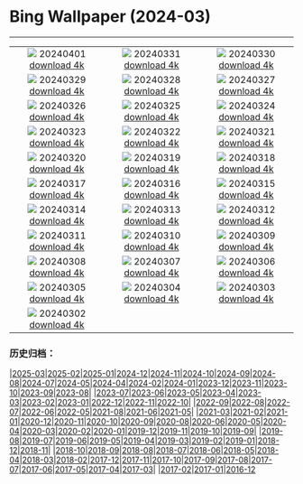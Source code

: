# Bing Wallpaper (2024-03)
**************
| | | |
| :----: | :----: | :----: |
| ![](https://www.bing.com/th?id=OHR.PalazzoFarnese_IT-IT8737632028_1920x1080.jpg) 20240401 [download 4k](https://www.bing.com/th?id=OHR.PalazzoFarnese_IT-IT8737632028_UHD.jpg) | ![](https://www.bing.com/th?id=OHR.HungarianEggs_IT-IT8993577928_1920x1080.jpg) 20240331 [download 4k](https://www.bing.com/th?id=OHR.HungarianEggs_IT-IT8993577928_UHD.jpg) | ![](https://www.bing.com/th?id=OHR.SleepySloth_IT-IT7892909153_1920x1080.jpg) 20240330 [download 4k](https://www.bing.com/th?id=OHR.SleepySloth_IT-IT7892909153_UHD.jpg) |
| ![](https://www.bing.com/th?id=OHR.SouthStackLight_IT-IT5123694912_1920x1080.jpg) 20240329 [download 4k](https://www.bing.com/th?id=OHR.SouthStackLight_IT-IT5123694912_UHD.jpg) | ![](https://www.bing.com/th?id=OHR.ShanghaiBlossoms_IT-IT7775972818_1920x1080.jpg) 20240328 [download 4k](https://www.bing.com/th?id=OHR.ShanghaiBlossoms_IT-IT7775972818_UHD.jpg) | ![](https://www.bing.com/th?id=OHR.TeatroColon_IT-IT6266704589_1920x1080.jpg) 20240327 [download 4k](https://www.bing.com/th?id=OHR.TeatroColon_IT-IT6266704589_UHD.jpg) |
| ![](https://www.bing.com/th?id=OHR.Milanbusinesscenter_IT-IT6797515629_1920x1080.jpg) 20240326 [download 4k](https://www.bing.com/th?id=OHR.Milanbusinesscenter_IT-IT6797515629_UHD.jpg) | ![](https://www.bing.com/th?id=OHR.ColorfulHoli_IT-IT7690011331_1920x1080.jpg) 20240325 [download 4k](https://www.bing.com/th?id=OHR.ColorfulHoli_IT-IT7690011331_UHD.jpg) | ![](https://www.bing.com/th?id=OHR.WhiteEyes_IT-IT2367465138_1920x1080.jpg) 20240324 [download 4k](https://www.bing.com/th?id=OHR.WhiteEyes_IT-IT2367465138_UHD.jpg) |
| ![](https://www.bing.com/th?id=OHR.AmazonClouds_IT-IT1860560546_1920x1080.jpg) 20240323 [download 4k](https://www.bing.com/th?id=OHR.AmazonClouds_IT-IT1860560546_UHD.jpg) | ![](https://www.bing.com/th?id=OHR.WaikatoWater_IT-IT0972621598_1920x1080.jpg) 20240322 [download 4k](https://www.bing.com/th?id=OHR.WaikatoWater_IT-IT0972621598_UHD.jpg) | ![](https://www.bing.com/th?id=OHR.BwindiNationalForest_IT-IT7927335166_1920x1080.jpg) 20240321 [download 4k](https://www.bing.com/th?id=OHR.BwindiNationalForest_IT-IT7927335166_UHD.jpg) |
| ![](https://www.bing.com/th?id=OHR.SpringCaveDale_IT-IT3874246493_1920x1080.jpg) 20240320 [download 4k](https://www.bing.com/th?id=OHR.SpringCaveDale_IT-IT3874246493_UHD.jpg) | ![](https://www.bing.com/th?id=OHR.RedFox_IT-IT0563708572_1920x1080.jpg) 20240319 [download 4k](https://www.bing.com/th?id=OHR.RedFox_IT-IT0563708572_UHD.jpg) | ![](https://www.bing.com/th?id=OHR.ElephantRock_IT-IT7160275980_1920x1080.jpg) 20240318 [download 4k](https://www.bing.com/th?id=OHR.ElephantRock_IT-IT7160275980_UHD.jpg) |
| ![](https://www.bing.com/th?id=OHR.AltaredellaPatria_IT-IT8301062240_1920x1080.jpg) 20240317 [download 4k](https://www.bing.com/th?id=OHR.AltaredellaPatria_IT-IT8301062240_UHD.jpg) | ![](https://www.bing.com/th?id=OHR.BambooPanda_IT-IT5188324890_1920x1080.jpg) 20240316 [download 4k](https://www.bing.com/th?id=OHR.BambooPanda_IT-IT5188324890_UHD.jpg) | ![](https://www.bing.com/th?id=OHR.AnzaBorregoBloom_IT-IT1728403447_1920x1080.jpg) 20240315 [download 4k](https://www.bing.com/th?id=OHR.AnzaBorregoBloom_IT-IT1728403447_UHD.jpg) |
| ![](https://www.bing.com/th?id=OHR.AyutthayaTree_IT-IT4581996265_1920x1080.jpg) 20240314 [download 4k](https://www.bing.com/th?id=OHR.AyutthayaTree_IT-IT4581996265_UHD.jpg) | ![](https://www.bing.com/th?id=OHR.MagadiFlamingos_IT-IT3571024430_1920x1080.jpg) 20240313 [download 4k](https://www.bing.com/th?id=OHR.MagadiFlamingos_IT-IT3571024430_UHD.jpg) | ![](https://www.bing.com/th?id=OHR.BryceSnow_IT-IT2944842663_1920x1080.jpg) 20240312 [download 4k](https://www.bing.com/th?id=OHR.BryceSnow_IT-IT2944842663_UHD.jpg) |
| ![](https://www.bing.com/th?id=OHR.SleepyKoala_IT-IT1648374764_1920x1080.jpg) 20240311 [download 4k](https://www.bing.com/th?id=OHR.SleepyKoala_IT-IT1648374764_UHD.jpg) | ![](https://www.bing.com/th?id=OHR.BeaumontClock_IT-IT6612904601_1920x1080.jpg) 20240310 [download 4k](https://www.bing.com/th?id=OHR.BeaumontClock_IT-IT6612904601_UHD.jpg) | ![](https://www.bing.com/th?id=OHR.BistiBlue_IT-IT0491354330_1920x1080.jpg) 20240309 [download 4k](https://www.bing.com/th?id=OHR.BistiBlue_IT-IT0491354330_UHD.jpg) |
| ![](https://www.bing.com/th?id=OHR.TateLightUp_IT-IT9961329902_1920x1080.jpg) 20240308 [download 4k](https://www.bing.com/th?id=OHR.TateLightUp_IT-IT9961329902_UHD.jpg) | ![](https://www.bing.com/th?id=OHR.TarragonaSpain_IT-IT1704210976_1920x1080.jpg) 20240307 [download 4k](https://www.bing.com/th?id=OHR.TarragonaSpain_IT-IT1704210976_UHD.jpg) | ![](https://www.bing.com/th?id=OHR.WahclellaFalls_IT-IT1579861571_1920x1080.jpg) 20240306 [download 4k](https://www.bing.com/th?id=OHR.WahclellaFalls_IT-IT1579861571_UHD.jpg) |
| ![](https://www.bing.com/th?id=OHR.BangkokCircle_IT-IT8552577608_1920x1080.jpg) 20240305 [download 4k](https://www.bing.com/th?id=OHR.BangkokCircle_IT-IT8552577608_UHD.jpg) | ![](https://www.bing.com/th?id=OHR.ArenalCostaRica_IT-IT1610887300_1920x1080.jpg) 20240304 [download 4k](https://www.bing.com/th?id=OHR.ArenalCostaRica_IT-IT1610887300_UHD.jpg) | ![](https://www.bing.com/th?id=OHR.KrugerLeopard_IT-IT3868840858_1920x1080.jpg) 20240303 [download 4k](https://www.bing.com/th?id=OHR.KrugerLeopard_IT-IT3868840858_UHD.jpg) |
| ![](https://www.bing.com/th?id=OHR.ModicaItaly_IT-IT4926775993_1920x1080.jpg) 20240302 [download 4k](https://www.bing.com/th?id=OHR.ModicaItaly_IT-IT4926775993_UHD.jpg) |  |  |

### 历史归档：

|[2025-03](bing/2025-03/2025-03.md)|[2025-02](bing/2025-02/2025-02.md)|[2025-01](bing/2025-01/2025-01.md)|[2024-12](bing/2024-12/2024-12.md)|[2024-11](bing/2024-11/2024-11.md)|[2024-10](bing/2024-10/2024-10.md)|[2024-09](bing/2024-09/2024-09.md)|[2024-08](bing/2024-08/2024-08.md)|[2024-07](bing/2024-07/2024-07.md)|[2024-05](bing/2024-05/2024-05.md)|[2024-04](bing/2024-04/2024-04.md)|[2024-02](bing/2024-02/2024-02.md)|[2024-01](bing/2024-01/2024-01.md)|[2023-12](bing/2023-12/2023-12.md)|[2023-11](bing/2023-11/2023-11.md)|[2023-10](bing/2023-10/2023-10.md)|[2023-09](bing/2023-09/2023-09.md)|[2023-08](bing/2023-08/2023-08.md)|
|[2023-07](bing/2023-07/2023-07.md)|[2023-06](bing/2023-06/2023-06.md)|[2023-05](bing/2023-05/2023-05.md)|[2023-04](bing/2023-04/2023-04.md)|[2023-03](bing/2023-03/2023-03.md)|[2023-02](bing/2023-02/2023-02.md)|[2023-01](bing/2023-01/2023-01.md)|[2022-12](bing/2022-12/2022-12.md)|[2022-11](bing/2022-11/2022-11.md)|[2022-10](bing/2022-10/2022-10.md)|
|[2022-09](bing/2022-09/2022-09.md)|[2022-08](bing/2022-08/2022-08.md)|[2022-07](bing/2022-07/2022-07.md)|[2022-06](bing/2022-06/2022-06.md)|[2022-05](bing/2022-05/2022-05.md)|[2021-08](bing/2021-08/2021-08.md)|[2021-06](bing/2021-06/2021-06.md)|[2021-05](bing/2021-05/2021-05.md)|
|[2021-03](bing/2021-03/2021-03.md)|[2021-02](bing/2021-02/2021-02.md)|[2021-01](bing/2021-01/2021-01.md)|[2020-12](bing/2020-12/2020-12.md)|[2020-11](bing/2020-11/2020-11.md)|[2020-10](bing/2020-10/2020-10.md)|[2020-09](bing/2020-09/2020-09.md)|[2020-08](bing/2020-08/2020-08.md)|[2020-06](bing/2020-06/2020-06.md)|[2020-05](bing/2020-05/2020-05.md)|[2020-04](bing/2020-04/2020-04.md)|[2020-03](bing/2020-03/2020-03.md)|[2020-02](bing/2020-02/2020-02.md)|[2020-01](bing/2020-01/2020-01.md)|[2019-12](bing/2019-12/2019-12.md)|[2019-11](bing/2019-11/2019-11.md)|[2019-10](bing/2019-10/2019-10.md)|[2019-09](bing/2019-09/2019-09.md)|
|[2019-08](bing/2019-08/2019-08.md)|[2019-07](bing/2019-07/2019-07.md)|[2019-06](bing/2019-06/2019-06.md)|[2019-05](bing/2019-05/2019-05.md)|[2019-04](bing/2019-04/2019-04.md)|[2019-03](bing/2019-03/2019-03.md)|[2019-02](bing/2019-02/2019-02.md)|[2019-01](bing/2019-01/2019-01.md)|[2018-12](bing/2018-12/2018-12.md)|[2018-11](bing/2018-11/2018-11.md)|
|[2018-10](bing/2018-10/2018-10.md)|[2018-09](bing/2018-09/2018-09.md)|[2018-08](bing/2018-08/2018-08.md)|[2018-07](bing/2018-07/2018-07.md)|[2018-06](bing/2018-06/2018-06.md)|[2018-05](bing/2018-05/2018-05.md)|[2018-04](bing/2018-04/2018-04.md)|[2018-03](bing/2018-03/2018-03.md)|[2018-02](bing/2018-02/2018-02.md)|[2017-12](bing/2017-12/2017-12.md)|[2017-11](bing/2017-11/2017-11.md)|[2017-10](bing/2017-10/2017-10.md)|[2017-09](bing/2017-09/2017-09.md)|[2017-08](bing/2017-08/2017-08.md)|[2017-07](bing/2017-07/2017-07.md)|[2017-06](bing/2017-06/2017-06.md)|[2017-05](bing/2017-05/2017-05.md)|[2017-04](bing/2017-04/2017-04.md)|[2017-03](bing/2017-03/2017-03.md)|
|[2017-02](bing/2017-02/2017-02.md)|[2017-01](bing/2017-01/2017-01.md)|[2016-12](bing/2016-12/2016-12.md)